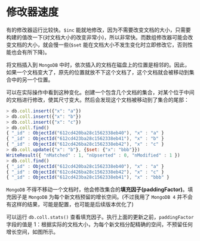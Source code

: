 # 修改器速度

有的修改器运行比较快。`$inc` 能就地修改，因为不需要改变文档的大小，只需要构建的值改一下(对文档大小的改变非常小)，所以非常快。而数组修改器可能会改变文档的大小，就会慢一些(`$set` 能在文档大小不发生变化时立即修改它，否则性能也会有所下降)。

将文档插入到 `MongoDB` 中时，依次插入的文档在磁盘上的位置是相邻的。因此，如果一个文档变大了，原先的位置就放不下这个文档了，这个文档就会被移动到集合中的另一个位置。

可以在实际操作中看到这种变化。创建一个包含几个文档的集合，对某个位于中间的文档进行修改，使其尺寸变大。然后会发现这个文档被移动到了集合的尾部：

```js
> db.coll.insert({"x": "a"})
> db.coll.insert({"x": "b"})
> db.coll.insert({"x": "c"})
> db.coll.find()
{ "_id" : ObjectId("612cd420ba28c1562338eb40"), "x" : "a" }
{ "_id" : ObjectId("612cd423ba28c1562338eb41"), "x" : "b" }
{ "_id" : ObjectId("612cd426ba28c1562338eb42"), "x" : "c" }
> db.coll.update({"x": "b"}, {$set: {"x": "bbb"}})
WriteResult({ "nMatched" : 1, "nUpserted" : 0, "nModified" : 1 })
> db.coll.find()
{ "_id" : ObjectId("612cd420ba28c1562338eb40"), "x" : "a" }
{ "_id" : ObjectId("612cd426ba28c1562338eb42"), "x" : "c" }
{ "_id" : ObjectId("612cd423ba28c1562338eb41"), "x" : "bbb" }
```

`MongoDB` 不得不移动一个文档时，他会修改集合的**填充因子(paddingFactor)**。填充因子是 `MongoDB` 为每个新文档预留的增长空间。(不过我用了 `MongoDB 4` 并不会有这样的结果，可能是配置，也可能是后续版本优化了)

可以运行 `db.coll.stats()` 查看填充因子。执行上面的更新之前，`paddingFactor` 字段的值是 1：根据实际的文档大小，为每个新文档分配精确的空间，不预留任何增长空间，如图所示。

